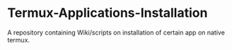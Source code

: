 # Termux-Applications-Installation
A repository containing Wiki/scripts on installation of certain app on native termux.

